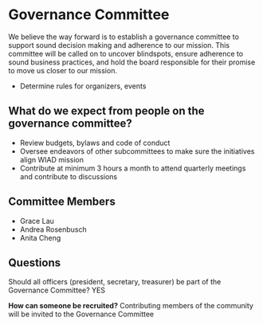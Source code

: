 # Governance Committee
We believe the way forward is to establish a governance committee to support sound decision making and adherence to our mission. This committee will be called on to uncover blindspots, ensure adherence to sound business practices, and hold the board responsible for their promise to move us closer to our mission.
- Determine rules for organizers, events

## What do we expect from people on the governance committee?
- Review budgets, bylaws and code of conduct
- Oversee endeavors of other subcommittees to make sure the initiatives align WIAD mission
- Contribute at minimum 3 hours a month to attend quarterly meetings and contribute to discussions

## Committee Members 

- Grace Lau
- Andrea Rosenbusch
- Anita Cheng


## Questions
Should all officers (president, secretary, treasurer) be part of the Governance Committee? YES

**How can someone be recruited?**
Contributing members of the community will be invited to the Governance Committee

